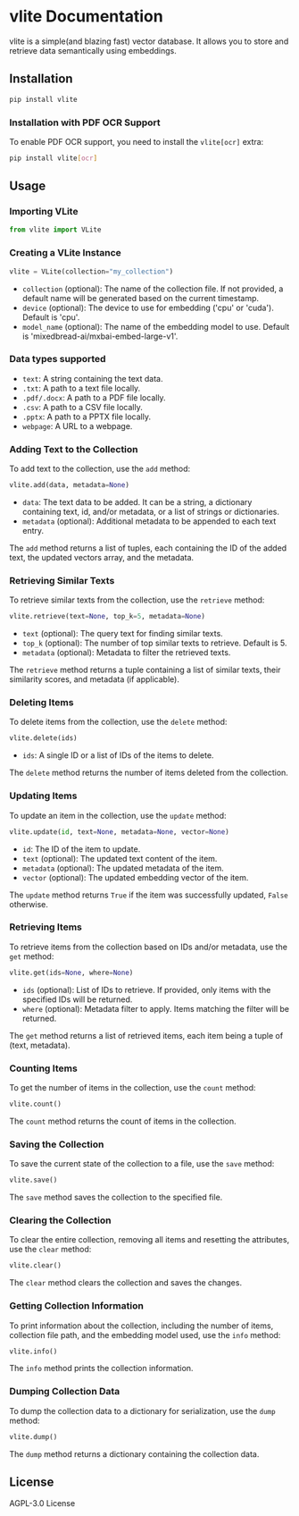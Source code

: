 # vlite Documentation

vlite is a simple(and blazing fast) vector database. It allows you to store and retrieve data semantically using embeddings.

## Installation

```bash
pip install vlite
```

### Installation with PDF OCR Support

To enable PDF OCR support, you need to install the `vlite[ocr]` extra:
    
```bash  
pip install vlite[ocr]
```

## Usage

### Importing VLite

```python
from vlite import VLite
```

### Creating a VLite Instance


```python
vlite = VLite(collection="my_collection")
```

- `collection` (optional): The name of the collection file. If not provided, a default name will be generated based on the current timestamp.
- `device` (optional): The device to use for embedding ('cpu' or 'cuda'). Default is 'cpu'.
- `model_name` (optional): The name of the embedding model to use. Default is 'mixedbread-ai/mxbai-embed-large-v1'.

### Data types supported

- `text`: A string containing the text data.
- `.txt`: A path to a text file locally.
- `.pdf/.docx`: A path to a PDF file locally.
- `.csv`: A path to a CSV file locally.
- `.pptx`: A path to a PPTX file locally.
- `webpage`: A URL to a webpage.


### Adding Text to the Collection

To add text to the collection, use the `add` method:

```python
vlite.add(data, metadata=None)
```

- `data`: The text data to be added. It can be a string, a dictionary containing text, id, and/or metadata, or a list of strings or dictionaries.
- `metadata` (optional): Additional metadata to be appended to each text entry.

The `add` method returns a list of tuples, each containing the ID of the added text, the updated vectors array, and the metadata.

### Retrieving Similar Texts

To retrieve similar texts from the collection, use the `retrieve` method:

```python
vlite.retrieve(text=None, top_k=5, metadata=None)
```

- `text` (optional): The query text for finding similar texts.
- `top_k` (optional): The number of top similar texts to retrieve. Default is 5.
- `metadata` (optional): Metadata to filter the retrieved texts.

The `retrieve` method returns a tuple containing a list of similar texts, their similarity scores, and metadata (if applicable).

### Deleting Items

To delete items from the collection, use the `delete` method:

```python
vlite.delete(ids)
```

- `ids`: A single ID or a list of IDs of the items to delete.

The `delete` method returns the number of items deleted from the collection.

### Updating Items

To update an item in the collection, use the `update` method:

```python
vlite.update(id, text=None, metadata=None, vector=None)
```

- `id`: The ID of the item to update.
- `text` (optional): The updated text content of the item.
- `metadata` (optional): The updated metadata of the item.
- `vector` (optional): The updated embedding vector of the item.

The `update` method returns `True` if the item was successfully updated, `False` otherwise.

### Retrieving Items

To retrieve items from the collection based on IDs and/or metadata, use the `get` method:

```python
vlite.get(ids=None, where=None)
```

- `ids` (optional): List of IDs to retrieve. If provided, only items with the specified IDs will be returned.
- `where` (optional): Metadata filter to apply. Items matching the filter will be returned.

The `get` method returns a list of retrieved items, each item being a tuple of (text, metadata).

### Counting Items

To get the number of items in the collection, use the `count` method:

```python
vlite.count()
```

The `count` method returns the count of items in the collection.

### Saving the Collection

To save the current state of the collection to a file, use the `save` method:

```python
vlite.save()
```

The `save` method saves the collection to the specified file.

### Clearing the Collection

To clear the entire collection, removing all items and resetting the attributes, use the `clear` method:

```python
vlite.clear()
```

The `clear` method clears the collection and saves the changes.

### Getting Collection Information

To print information about the collection, including the number of items, collection file path, and the embedding model used, use the `info` method:

```python
vlite.info()
```

The `info` method prints the collection information.

### Dumping Collection Data

To dump the collection data to a dictionary for serialization, use the `dump` method:

```python
vlite.dump()
```

The `dump` method returns a dictionary containing the collection data.

## License

AGPL-3.0 License
